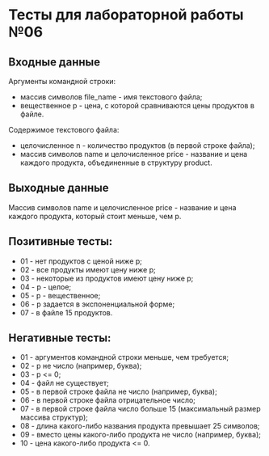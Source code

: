 # Тесты для лабораторной работы №06

## Входные данные
Аргументы командной строки:
- массив символов file_name - имя текстового файла;
- вещественное p - цена, с которой сравниваются цены продуктов в файле.

Содержимое текстового файла:
- целочисленное n - количество продуктов (в первой строке файла);
- массив символов name и целочисленное price - название и цена каждого продукта,
  объединенные в структуру product.

## Выходные данные
Массив символов name и целочисленное price - название и цена каждого продукта,
который стоит меньше, чем p.

## Позитивные тесты:
- 01 - нет продуктов с ценой ниже p;
- 02 - все продукты имеют цену ниже p;
- 03 - некоторые из продуктов имеют цену ниже p;
- 04 - p - целое;
- 05 - p - вещественное;
- 06 - p задается в экспоненциальной форме;
- 07 - в файле 15 продуктов.

## Негативные тесты:
- 01 - аргументов командной строки меньше, чем требуется;
- 02 - p не число (например, буква);
- 03 - p <= 0;
- 04 - файл не существует;
- 05 - в первой строке файла не число (например, буква);
- 06 - в первой строке файла отрицательное число;
- 07 - в первой строке файла число больше 15 (максимальный размер массива структур);
- 08 - длина какого-либо названия продукта превышает 25 символов;
- 09 - вместо цены какого-либо продукта не число (например, буква);
- 10 - цена какого-либо продукта <= 0.